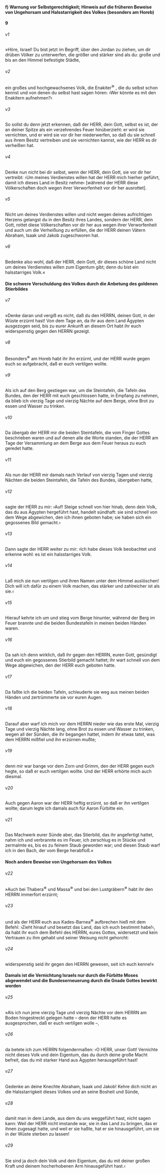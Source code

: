 #### f) Warnung vor Selbstgerechtigkeit; Hinweis auf die früheren Beweise von Ungehorsam und Halsstarrigkeit des Volkes (besonders am Horeb)

__9__

###### v1
»Höre, Israel! Du bist jetzt im Begriff, über den Jordan zu ziehen, um dir drüben Völker zu unterwerfen, die größer und stärker sind als du: große und bis an den Himmel befestigte Städte,

###### v2
ein großes und hochgewachsenes Volk, die Enakiter<sup title="4.Mose 13,33">&#x2732;</sup>
, die du selbst schon kennst und von denen du selbst hast sagen hören: ›Wer könnte es mit den Enakitern aufnehmen?‹

###### v3
So sollst du denn jetzt erkennen, daß der HERR, dein Gott, selbst es ist, der an deiner Spitze als ein verzehrendes Feuer hinüberzieht: er wird sie vernichten, und er wird sie vor dir her niederwerfen, so daß du sie schnell aus ihrem Besitz vertreiben und sie vernichten kannst, wie der HERR es dir verheißen hat.

###### v4
Denke nun nicht bei dir selbst, wenn der HERR, dein Gott, sie vor dir her vertreibt: ›Um meines Verdienstes willen hat der HERR mich hierher geführt, damit ich dieses Land in Besitz nehme‹ [während der HERR diese Völkerschaften doch wegen ihrer Verworfenheit vor dir her ausrottet].

###### v5
Nicht um deines Verdienstes willen und nicht wegen deines aufrichtigen Herzens gelangst du in den Besitz ihres Landes, sondern der HERR, dein Gott, rottet diese Völkerschaften vor dir her aus wegen ihrer Verworfenheit und auch um die Verheißung zu erfüllen, die der HERR deinen Vätern Abraham, Isaak und Jakob zugeschworen hat.

###### v6
Bedenke also wohl, daß der HERR, dein Gott, dir dieses schöne Land nicht um deines Verdienstes willen zum Eigentum gibt; denn du bist ein halsstarriges Volk.«

#### Die schwere Verschuldung des Volkes durch die Anbetung des goldenen Stierbildes


###### v7
»Denke daran und vergiß es nicht, daß du den HERRN, deinen Gott, in der Wüste erzürnt hast! Von dem Tage an, da ihr aus dem Land Ägypten ausgezogen seid, bis zu eurer Ankunft an diesem Ort habt ihr euch widerspenstig gegen den HERRN gezeigt.

###### v8
Besonders<sup title="oder: schon">&#x2732;</sup>
 am Horeb habt ihr ihn erzürnt, und der HERR wurde gegen euch so aufgebracht, daß er euch vertilgen wollte.

###### v9
Als ich auf den Berg gestiegen war, um die Steintafeln, die Tafeln des Bundes, den der HERR mit euch geschlossen hatte, in Empfang zu nehmen, da blieb ich vierzig Tage und vierzig Nächte auf dem Berge, ohne Brot zu essen und Wasser zu trinken.

###### v10
Da übergab der HERR mir die beiden Steintafeln, die vom Finger Gottes beschrieben waren und auf denen alle die Worte standen, die der HERR am Tage der Versammlung an dem Berge aus dem Feuer heraus zu euch geredet hatte.

###### v11
Als nun der HERR mir damals nach Verlauf von vierzig Tagen und vierzig Nächten die beiden Steintafeln, die Tafeln des Bundes, übergeben hatte,

###### v12
sagte der HERR zu mir: ›Auf! Steige schnell von hier hinab, denn dein Volk, das du aus Ägypten hergeführt hast, handelt sündhaft: sie sind schnell von dem Wege abgewichen, den ich ihnen geboten habe; sie haben sich ein gegossenes Bild gemacht.‹

###### v13
Dann sagte der HERR weiter zu mir: ›Ich habe dieses Volk beobachtet und erkenne wohl: es ist ein halsstarriges Volk.

###### v14
Laß mich sie nun vertilgen und ihren Namen unter dem Himmel auslöschen! Dich will ich dafür zu einem Volk machen, das stärker und zahlreicher ist als sie.‹

###### v15
Hierauf kehrte ich um und stieg vom Berge hinunter, während der Berg im Feuer brannte und die beiden Bundestafeln in meinen beiden Händen waren.

###### v16
Da sah ich denn wirklich, daß ihr gegen den HERRN, euren Gott, gesündigt und euch ein gegossenes Stierbild gemacht hattet; ihr wart schnell von dem Wege abgewichen, den der HERR euch geboten hatte.

###### v17
Da faßte ich die beiden Tafeln, schleuderte sie weg aus meinen beiden Händen und zertrümmerte sie vor euren Augen.

###### v18
Darauf aber warf ich mich vor dem HERRN nieder wie das erste Mal, vierzig Tage und vierzig Nächte lang, ohne Brot zu essen und Wasser zu trinken, wegen all der Sünden, die ihr begangen hattet, indem ihr etwas tatet, was dem HERRN mißfiel und ihn erzürnen mußte;

###### v19
denn mir war bange vor dem Zorn und Grimm, den der HERR gegen euch hegte, so daß er euch vertilgen wollte. Und der HERR erhörte mich auch diesmal.

###### v20
Auch gegen Aaron war der HERR heftig erzürnt, so daß er ihn vertilgen wollte; darum legte ich damals auch für Aaron Fürbitte ein.

###### v21
Das Machwerk eurer Sünde aber, das Stierbild, das ihr angefertigt hattet, nahm ich und verbrannte es im Feuer, ich zerschlug es in Stücke und zermalmte es, bis es zu feinem Staub geworden war; und diesen Staub warf ich in den Bach, der vom Berge herabfloß.«

#### Noch andere Beweise von Ungehorsam des Volkes


###### v22
»Auch bei Thabera<sup title="4.Mose 11,1-3">&#x2732;</sup>
 und Massa<sup title="2.Mose 17,2-7">&#x2732;</sup>
 und bei den Lustgräbern<sup title="4.Mose 11,4-34">&#x2732;</sup>
 habt ihr den HERRN immerfort erzürnt;

###### v23
und als der HERR euch aus Kades-Barnea<sup title="4.Mose 13">&#x2732;</sup>
 aufbrechen hieß mit dem Befehl: ›Zieht hinauf und besetzt das Land, das ich euch bestimmt habe!‹, da habt ihr euch dem Befehl des HERRN, eures Gottes, widersetzt und kein Vertrauen zu ihm gehabt und seiner Weisung nicht gehorcht:

###### v24
widerspenstig seid ihr gegen den HERRN gewesen, seit ich euch kenne!«

#### Damals ist die Vernichtung Israels nur durch die Fürbitte Moses abgewendet und die Bundeserneuerung durch die Gnade Gottes bewirkt worden


###### v25
»Als ich nun jene vierzig Tage und vierzig Nächte vor dem HERRN am Boden hingestreckt gelegen hatte – denn der HERR hatte es ausgesprochen, daß er euch vertilgen wolle –,

###### v26
da betete ich zum HERRN folgendermaßen: ›O HERR, unser Gott! Vernichte nicht dieses Volk und dein Eigentum, das du durch deine große Macht befreit, das du mit starker Hand aus Ägypten herausgeführt hast!

###### v27
Gedenke an deine Knechte Abraham, Isaak und Jakob! Kehre dich nicht an die Halsstarrigkeit dieses Volkes und an seine Bosheit und Sünde,

###### v28
damit man in dem Lande, aus dem du uns weggeführt hast, nicht sagen kann: Weil der HERR nicht imstande war, sie in das Land zu bringen, das er ihnen zugesagt hatte, und weil er sie haßte, hat er sie hinausgeführt, um sie in der Wüste sterben zu lassen!

###### v29
Sie sind ja doch dein Volk und dein Eigentum, das du mit deiner großen Kraft und deinem hocherhobenen Arm hinausgeführt hast.‹